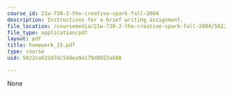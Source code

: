 ```yaml
---
course_id: 21w-730-2-the-creative-spark-fall-2004
description: Instructions for a brief writing assignment.
file_location: /coursemedia/21w-730-2-the-creative-spark-fall-2004/5022ca622d7dc548ea9a179d8553ab88_homework_15.pdf
file_type: application/pdf
layout: pdf
title: homework_15.pdf
type: course
uid: 5022ca622d7dc548ea9a179d8553ab88

---
```

None